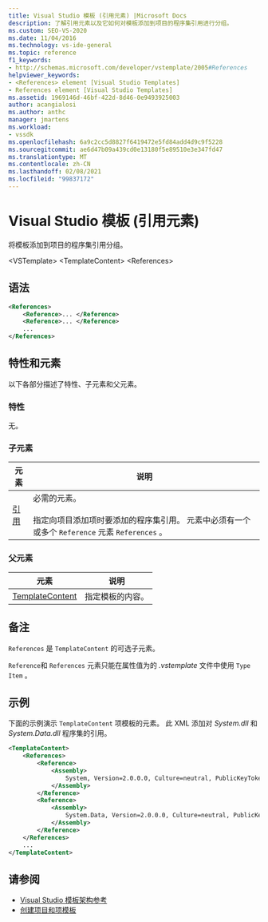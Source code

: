 ```yaml
---
title: Visual Studio 模板 (引用元素) |Microsoft Docs
description: 了解引用元素以及它如何对模板添加到项目的程序集引用进行分组。
ms.custom: SEO-VS-2020
ms.date: 11/04/2016
ms.technology: vs-ide-general
ms.topic: reference
f1_keywords:
- http://schemas.microsoft.com/developer/vstemplate/2005#References
helpviewer_keywords:
- <References> element [Visual Studio Templates]
- References element [Visual Studio Templates]
ms.assetid: 1969146d-46bf-422d-8d46-0e9493925003
author: acangialosi
ms.author: anthc
manager: jmartens
ms.workload:
- vssdk
ms.openlocfilehash: 6a9c2cc5d8827f6419472e5fd84add4d9c9f5228
ms.sourcegitcommit: ae6d47b09a439cd0e13180f5e89510e3e347fd47
ms.translationtype: MT
ms.contentlocale: zh-CN
ms.lasthandoff: 02/08/2021
ms.locfileid: "99837172"
---
```

# <a name="references-element-visual-studio-templates"></a>Visual Studio 模板 (引用元素) 
将模板添加到项目的程序集引用分组。

 \<VSTemplate> \<TemplateContent>
 \<References>

## <a name="syntax"></a>语法

```xml
<References>
    <Reference>... </Reference>
    <Reference>... </Reference>
    ...
</References>
```

## <a name="attributes-and-elements"></a>特性和元素
 以下各部分描述了特性、子元素和父元素。

### <a name="attributes"></a>特性
 无。

### <a name="child-elements"></a>子元素

|元素|说明|
|-------------|-----------------|
|[引用](../extensibility/reference-element-visual-studio-templates.md)|必需的元素。<br /><br /> 指定向项目添加项时要添加的程序集引用。 元素中必须有一个或多个 `Reference` 元素 `References` 。|

### <a name="parent-elements"></a>父元素

|元素|说明|
|-------------|-----------------|
|[TemplateContent](../extensibility/templatecontent-element-visual-studio-templates.md)|指定模板的内容。|

## <a name="remarks"></a>备注
 `References` 是 `TemplateContent` 的可选子元素。

 `Reference`和 `References` 元素只能在属性值为的 *.vstemplate* 文件中使用 `Type` `Item` 。

## <a name="example"></a>示例
 下面的示例演示 `TemplateContent` 项模板的元素。 此 XML 添加对 *System.dll* 和 *System.Data.dll* 程序集的引用。

```xml
<TemplateContent>
    <References>
        <Reference>
            <Assembly>
                System, Version=2.0.0.0, Culture=neutral, PublicKeyToken=b77a5c561934e089
            </Assembly>
        </Reference>
        <Reference>
            <Assembly>
                System.Data, Version=2.0.0.0, Culture=neutral, PublicKeyToken=b77a5c561934e089
            </Assembly>
        </Reference>
    </References>
    ...
</TemplateContent>
```

## <a name="see-also"></a>请参阅
- [Visual Studio 模板架构参考](../extensibility/visual-studio-template-schema-reference.md)
- [创建项目和项模板](../ide/creating-project-and-item-templates.md)
